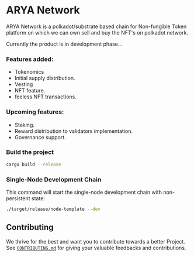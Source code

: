 # ARYA Network

ARYA Network is a polkadot/substrate based chain for Non-fungible Token platform on which we can own sell and buy the
NFT's on polkadot network.

Currently the product is in development phase...

### Features added:
* Tokenomics
* Initial supply distribution.
* Vesting
* NFT feature.
* feeless NFT transactions.

### Upcoming features:
* Staking.
* Reward distribution to validators implementation.
* Governance support.


### Build the project

```sh
cargo build --release
```

### Single-Node Development Chain

This command will start the single-node development chain with non-persistent state:

```bash
./target/release/node-template --dev
```

## Contributing
We thrive for the best and want you to contribute towards a better Project.
See [`CONTRIBUTING.md`](CONTRIBUTING.md) for giving your valuable feedbacks and contributions.

